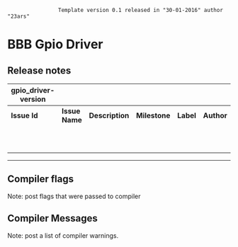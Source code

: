                     Template version 0.1 released in "30-01-2016" author "23ars"

# BBB Gpio Driver


## Release notes

| gpio_driver-version |               |                          |               |           |            |
| ------------ | -------------- | ------------------------- | ------------- | --------- | ---------- |
| **Issue Id** | **Issue Name** | **Description**           | **Milestone** | **Label** | **Author** |
|              |                |                           |               |           |            |
|              |                |                           |               |           |            |
|              |                |                           |               |           |            |
|              |                |                           |               |           |            |
|              |                |                           |               |           |            |
|              |                |                           |               |           |            |
|              |                |                           |               |           |            |
|              |                |                           |               |           |            |
|              |                |                           |               |           |            |
|              |                |                           |               |           |            |

---

## Compiler flags

Note: post flags that were passed to compiler

## Compiler Messages 

Note: post a list of compiler warnings.





